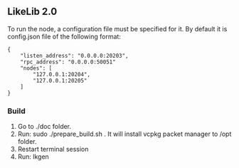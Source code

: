 ## LikeLib 2.0
To run the node, a configuration file must be specified for it.
By default it is config.json file of the following format:

```
{
    "listen_address": "0.0.0.0:20203",
    "rpc_address": "0.0.0.0:50051"
    "nodes": [
        "127.0.0.1:20204",
        "127.0.0.1:20205"
    ]
}
```

### Build
1. Go to ./doc folder.
2. Run: sudo ./prepare_build.sh . It will install vcpkg packet manager to /opt folder.
3. Restart terminal session
4. Run: lkgen
